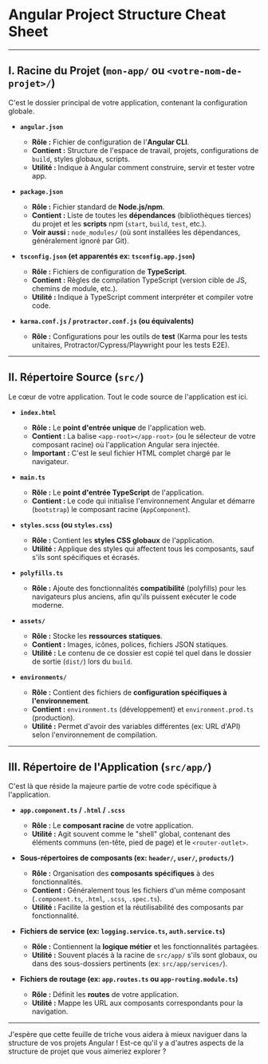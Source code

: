 # Angular Project Structure Cheat Sheet

---

## I. Racine du Projet (`mon-app/` ou `<votre-nom-de-projet>/`)

C'est le dossier principal de votre application, contenant la configuration globale.

* **`angular.json`**
    * **Rôle :** Fichier de configuration de l'**Angular CLI**.
    * **Contient :** Structure de l'espace de travail, projets, configurations de `build`, styles globaux, scripts.
    * **Utilité :** Indique à Angular comment construire, servir et tester votre app.

* **`package.json`**
    * **Rôle :** Fichier standard de **Node.js/npm**.
    * **Contient :** Liste de toutes les **dépendances** (bibliothèques tierces) du projet et les **scripts** npm (`start`, `build`, `test`, etc.).
    * **Voir aussi :** `node_modules/` (où sont installées les dépendances, généralement ignoré par Git).

* **`tsconfig.json` (et apparentés ex: `tsconfig.app.json`)**
    * **Rôle :** Fichiers de configuration de **TypeScript**.
    * **Contient :** Règles de compilation TypeScript (version cible de JS, chemins de module, etc.).
    * **Utilité :** Indique à TypeScript comment interpréter et compiler votre code.

* **`karma.conf.js` / `protractor.conf.js` (ou équivalents)**
    * **Rôle :** Configurations pour les outils de **test** (Karma pour les tests unitaires, Protractor/Cypress/Playwright pour les tests E2E).

---

## II. Répertoire Source (`src/`)

Le cœur de votre application. Tout le code source de l'application est ici.

* **`index.html`**
    * **Rôle :** Le **point d'entrée unique** de l'application web.
    * **Contient :** La balise `<app-root></app-root>` (ou le sélecteur de votre composant racine) où l'application Angular sera injectée.
    * **Important :** C'est le seul fichier HTML complet chargé par le navigateur.

* **`main.ts`**
    * **Rôle :** Le **point d'entrée TypeScript** de l'application.
    * **Contient :** Le code qui initialise l'environnement Angular et démarre (`bootstrap`) le composant racine (`AppComponent`).

* **`styles.scss` (ou `styles.css`)**
    * **Rôle :** Contient les **styles CSS globaux** de l'application.
    * **Utilité :** Applique des styles qui affectent tous les composants, sauf s'ils sont spécifiques et écrasés.

* **`polyfills.ts`**
    * **Rôle :** Ajoute des fonctionnalités **compatibilité** (polyfills) pour les navigateurs plus anciens, afin qu'ils puissent exécuter le code moderne.

* **`assets/`**
    * **Rôle :** Stocke les **ressources statiques**.
    * **Contient :** Images, icônes, polices, fichiers JSON statiques.
    * **Utilité :** Le contenu de ce dossier est copié tel quel dans le dossier de sortie (`dist/`) lors du `build`.

* **`environments/`**
    * **Rôle :** Contient des fichiers de **configuration spécifiques à l'environnement**.
    * **Contient :** `environment.ts` (développement) et `environment.prod.ts` (production).
    * **Utilité :** Permet d'avoir des variables différentes (ex: URL d'API) selon l'environnement de compilation.

---

## III. Répertoire de l'Application (`src/app/`)

C'est là que réside la majeure partie de votre code spécifique à l'application.

* **`app.component.ts` / `.html` / `.scss`**
    * **Rôle :** Le **composant racine** de votre application.
    * **Utilité :** Agit souvent comme le "shell" global, contenant des éléments communs (en-tête, pied de page) et le `<router-outlet>`.

* **Sous-répertoires de composants (ex: `header/`, `user/`, `products/`)**
    * **Rôle :** Organisation des **composants spécifiques** à des fonctionnalités.
    * **Contient :** Généralement tous les fichiers d'un même composant (`.component.ts`, `.html`, `.scss`, `.spec.ts`).
    * **Utilité :** Facilite la gestion et la réutilisabilité des composants par fonctionnalité.

* **Fichiers de service (ex: `logging.service.ts`, `auth.service.ts`)**
    * **Rôle :** Contiennent la **logique métier** et les fonctionnalités partagées.
    * **Utilité :** Souvent placés à la racine de `src/app/` s'ils sont globaux, ou dans des sous-dossiers pertinents (ex: `src/app/services/`).

* **Fichiers de routage (ex: `app.routes.ts` ou `app-routing.module.ts`)**
    * **Rôle :** Définit les **routes** de votre application.
    * **Utilité :** Mappe les URL aux composants correspondants pour la navigation.

---

J'espère que cette feuille de triche vous aidera à mieux naviguer dans la structure de vos projets Angular ! Est-ce qu'il y a d'autres aspects de la structure de projet que vous aimeriez explorer ?